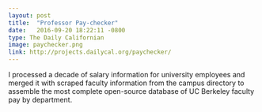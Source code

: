 ```yaml
---
layout: post
title:  "Professor Pay-checker"
date:   2016-09-20 18:22:11 -0800
type: The Daily Californian
image: paychecker.png
link: http://projects.dailycal.org/paychecker/
---
```

I processed a decade of salary information for university employees and merged it with scraped faculty information from the campus directory to assemble the most complete open-source database of UC Berkeley faculty pay by department.